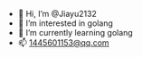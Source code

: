 - 👋 Hi, I’m @Jiayu2132
- 👀 I’m interested in golang
- 🌱 I’m currently learning golang
- 📫 1445601153@qq.com

<!---
Jiayu2132/Jiayu2132 is a ✨ special ✨ repository because its `README.md` (this file) appears on your GitHub profile.
You can click the Preview link to take a look at your changes.
--->
